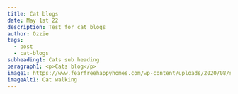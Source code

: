 ```yaml
---
title: Cat blogs
date: May 1st 22
description: Test for cat blogs
author: Ozzie
tags:
  - post
  - cat-blogs
subheading1: Cats sub heading
paragraph1: <p>Cats blog</p>
image1: https://www.fearfreehappyhomes.com/wp-content/uploads/2020/08/shutterstock_707431309-e1554172878508.jpg
imageAlt1: Cat walking
---
```

